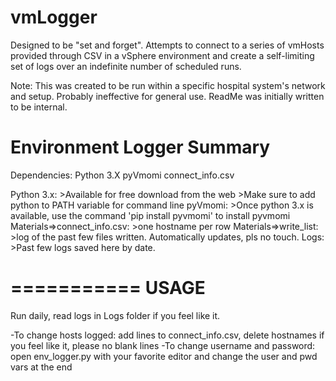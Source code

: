 # vmLogger
Designed to be "set and forget". Attempts to connect to a series of vmHosts provided through CSV in a vSphere environment and create a self-limiting set of logs over an indefinite number of scheduled runs.

Note: This was created to be run within a specific hospital system's network and setup.
Probably ineffective for general use. ReadMe was initially written to be internal.


Environment Logger Summary
==========================

Dependencies:   Python 3.X
		pyVmomi
		connect_info.csv
		
		

Python 3.x:
	>Available for free download from the web
	>Make sure to add python to PATH variable for command line
pyVmomi:
	>Once python 3.x is available, use the command 'pip install pyvmomi' to install pyvmomi
Materials=>connect_info.csv:
	>one hostname per row
Materials=>write_list:
	>log of the past few files written. Automatically updates, pls no touch.
Logs:
	>Past few logs saved here by date.

===========
USAGE
===========

Run daily, read logs in Logs folder if you feel like it.

-To change hosts logged: add lines to connect_info.csv, delete hostnames if you feel like it, please no blank lines
-To change username and password: open env_logger.py with your favorite editor and change the user and pwd vars at the end
